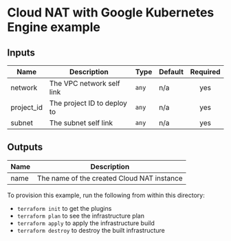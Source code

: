 # Cloud NAT with Google Kubernetes Engine example 

<!-- BEGINNING OF PRE-COMMIT-TERRAFORM DOCS HOOK -->
## Inputs

| Name | Description | Type | Default | Required |
|------|-------------|------|---------|:--------:|
| network | The VPC network self link | `any` | n/a | yes |
| project\_id | The project ID to deploy to | `any` | n/a | yes |
| subnet | The subnet self link | `any` | n/a | yes |

## Outputs

| Name | Description |
|------|-------------|
| name | The name of the created Cloud NAT instance |

<!-- END OF PRE-COMMIT-TERRAFORM DOCS HOOK -->

To provision this example, run the following from within this directory:

- `terraform init` to get the plugins
- `terraform plan` to see the infrastructure plan
- `terraform apply` to apply the infrastructure build
- `terraform destroy` to destroy the built infrastructure
